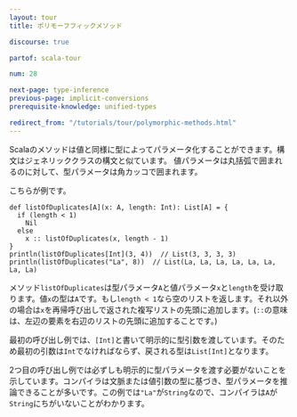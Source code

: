 ```yaml
---
layout: tour
title: ポリモーフフィックメソッド

discourse: true

partof: scala-tour

num: 28

next-page: type-inference
previous-page: implicit-conversions
prerequisite-knowledge: unified-types

redirect_from: "/tutorials/tour/polymorphic-methods.html"
---
```


Scalaのメソッドは値と同様に型によってパラメータ化することができます。構文はジェネリッククラスの構文と似ています。
値パラメータは丸括弧で囲まれるのに対して、型パラメータは角カッコで囲まれます。

こちらが例です。

```tut
def listOfDuplicates[A](x: A, length: Int): List[A] = {
  if (length < 1)
    Nil
  else
    x :: listOfDuplicates(x, length - 1)
}
println(listOfDuplicates[Int](3, 4))  // List(3, 3, 3, 3)
println(listOfDuplicates("La", 8))  // List(La, La, La, La, La, La, La, La)
```

メソッド`listOfDuplicates`は型パラメータ`A`と値パラメータ`x`と`length`を受け取ります。値`x`の型は`A`です。もし`length < 1`なら空のリストを返します。それ以外の場合は`x`を再帰呼び出しで返された複写リストの先頭に追加します。(`::`の意味は、左辺の要素を右辺のリストの先頭に追加することです。)

最初の呼び出し例では、`[Int]`と書いて明示的に型引数を渡しています。そのため最初の引数は`Int`でなければならず、戻される型は`List[Int]`となります。

2つ目の呼び出し例では必ずしも明示的に型パラメータを渡す必要がないことを示しています。コンパイラは文脈または値引数の型に基づき、型パラメータを推論できることが多いです。この例では`"La"`が`String`なので、コンパイラは`A`が`String`にちがいないことがわかります。
